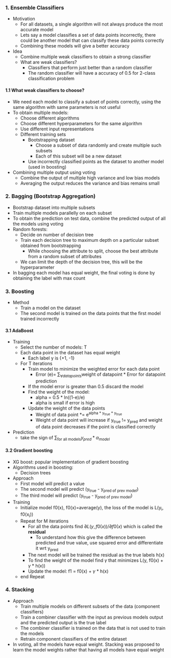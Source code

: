 
### 1. Ensemble Classifiers
- Motivation
	- For all datasets, a single algorithm will not always produce the most accurate model
	- Lets say a model classifies a set of data points incorrectly, there could be another model that can classify these data points correctly
	- Combining these models will give a better accuracy
- Idea
	- Combine multiple weak classifiers to obtain a strong classifier
	- What are weak classifiers?
		- Classifiers that perform just better than a random classifier
		- The random classifier will have a accuracy of 0.5 for 2-class classification problem
#### 1.1 What weak classifiers to choose? 
- We need each model to classify a subset of points correctly, using the same algorithm with same parameters is not useful
- To obtain multiple models: 
	- Choose different algorithms 
	- Choose different hyperparameters for the same algorithm
	- Use different input representations
	- Different training sets
		- Bootstrapping dataset
			- Choose a subset of data randomly and create multiple such subsets
			- Each of this subset will be a new dataset 
		- Use incorrectly classified points as the dataset to another model (used in boosting)
- Combining multiple output using voting
	- Combine the output of multiple high variance and low bias models
	- Averaging the output reduces the variance and bias remains small

### 2. Bagging (Bootstrap Aggregation)
- Bootstrap dataset into multiple subsets
- Train multiple models parallelly on each subset
- To obtain the prediction on test data, combine the predicted output of all the models using voting 
- Random forests: 
	- Decide on number of decision tree  
	- Train each decision tree to maximum depth on a particular subset obtained from bootstrapping
		- While choosing the attribute to split, choose the best attribute from a random subset of attributes 
	- We can limit the depth of the decision tree, this will be the hyperparameter
- In bagging each model has equal weight, the final voting is done by obtaining the label with max count

### 3. Boosting
- Method
	- Train a model on the dataset
	- The second model is trained on the data points that the first model trained incorrectly
#### 3.1 AdaBoost
- Training
	- Select the number of models: T
	- Each data point in the dataset has equal weight
		- Each label y is {+1, -1}
	- For T iterations
		- Train model to minimize the weighted error for each data point
			- Error (e)= $\sum_{\forall datapoints}\text{weight of datapoint} * \text{Error for datapoint prediction}$
		- If the model error is greater than 0.5 discard the model
		- Find the weight of the model: 
			- alpha = 0.5 * ln((1-e)/e) 
			- alpha is small if error is high
		- Update the weight of the data points
			- Weight of data point \*= e<sup>alpha * y<sub>true</sub> * y<sub>true</sub></sup>
			- Weight of data point will increase if y<sub>true</sub> != y<sub>pred</sub> and weight of data point decreases if the point is classified correctly 
- Prediction 
	- take the sign of $\sum_{\text{for all models}}y_{pred} * \alpha_{model}$
#### 3.2 Gradient boosting 
- XG boost: popular implementation of gradient boosting 
- Algorithms used in boosting: 
	- Decision trees
- Approach
	- First model will predict a value 
	- The second model will predict (y<sub>true</sub> - y<sub>pred of prev model</sub>)
	- The third model will predict (y<sub>true</sub> - y<sub>pred of prev model</sub>)
- Training
	- Initialize model f0(x), f0(x)=average(y), the loss of the model is L(y<sub>i</sub>, f0(x<sub>i</sub>))
	- Repeat for M iterations
		- For all the data points find $\partial{L(y, f0(x))}/\partial{f0(x)}$ which is called the **residual**
			- To understand how this give the difference between predicted and true value, use squared error and differentiate it wrt y<sub>pred</sub>
		- The next model will be trained the residual as the true labels h(x) 
		- To find the weight of the model find $\gamma$ that minimizes L(y, f0(x) + $\gamma$ * h(x))
		- Update the model: f1 = f0(x) + $\gamma$ * h(x)
	- end Repeat

### 4. Stacking
- Approach
	- Train multiple models on different subsets of the data (component classifiers)
	- Train a combiner classifier with the input as previous models output and the predicted output is the true label 
	- The combiner classifier is trained on the data that is not used to train the models
	- Retrain component classifiers of the entire dataset 
- In voting, all the models have equal weight. Stacking was proposed to learn the model weights rather that having all models have equal weight